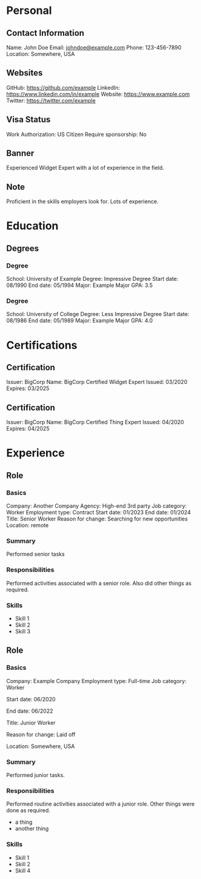 # Personal

## Contact Information
Name: John Doe
Email: johndoe@example.com
Phone: 123-456-7890
Location: Somewhere, USA

## Websites
GitHub: https://github.com/example
LinkedIn: https://www.linkedin.com/in/example
Website: https://www.example.com
Twitter: https://twitter.com/example

## Visa Status
Work Authorization: US Citizen
Require sponsorship: No


## Banner

Experienced Widget Expert with a lot of experience in the field.

## Note

Proficient in the skills employers look for.
Lots of experience.

# Education

## Degrees

### Degree
School: University of Example
Degree: Impressive Degree
Start date: 08/1990
End date: 05/1994
Major: Example Major
GPA: 3.5

### Degree
School: University of College
Degree: Less Impressive Degree
Start date: 08/1986
End date: 05/1989
Major: Example Major
GPA: 4.0

# Certifications

## Certification

Issuer: BigCorp
Name: BigCorp Certified Widget Expert
Issued: 03/2020
Expires: 03/2025

## Certification
Issuer: BigCorp
Name: BigCorp Certified Thing Expert
Issued: 04/2020
Expires: 04/2025

# Experience

## Role

### Basics
Company: Another Company
Agency: High-end 3rd party 
Job category: Worker
Employment type: Contract
Start date: 01/2023
End date: 01/2024
Title: Senior Worker
Reason for change: Searching for new opportunities
Location: remote

### Summary
Performed senior tasks

### Responsibilities
Performed activities associated with a senior role.
Also did other things as required.

### Skills
* Skill 1
* Skill 2
* Skill 3

## Role

### Basics
Company: Example Company
Employment type: Full-time
Job category: Worker

Start date: 06/2020

End date: 06/2022

Title: Junior Worker

Reason for change: Laid off

Location: Somewhere, USA

### Summary
Performed junior tasks.

### Responsibilities
Performed routine activities associated with a junior role.
Other things were done as required.
* a thing
* another thing

### Skills

* Skill 1
* Skill 2
* Skill 4